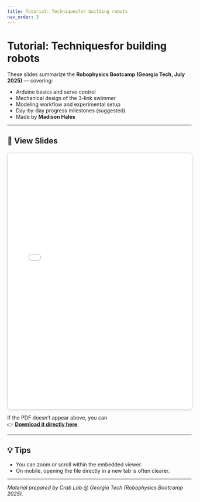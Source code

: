 ```yaml
---
title: Tutorial: Techniquesfor building robots
nav_order: 3
---
```


# Tutorial: Techniquesfor building robots

These slides summarize the **Robophysics Bootcamp (Georgia Tech, July 2025)** — covering:
- Arduino basics and servo control  
- Mechanical design of the 3-link swimmer  
- Modeling workflow and experimental setup  
- Day-by-day progress milestones (suggested)  
- Made by **Madison Hales**

---

## 📑 View Slides

<div style="text-align:center; margin-top:20px;">
  <iframe src="files/Robophysics%20Bootcamp%20Slides.pdf"
          width="100%"
          height="700px"
          style="border:1px solid #ccc; border-radius:8px; box-shadow:0 2px 8px rgba(0,0,0,0.1);">
  </iframe>
</div>

If the PDF doesn’t appear above, you can  
👉 [**Download it directly here**](files/Robophysics%20Bootcamp%20Slides.pdf).

---

## 💡 Tips

- You can zoom or scroll within the embedded viewer.  
- On mobile, opening the file directly in a new tab is often clearer.  

---

*Material prepared by Crab Lab @ Georgia Tech (Robophysics Bootcamp 2025).*
